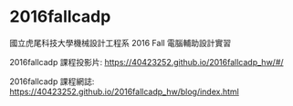# 2016fallcadp

國立虎尾科技大學機械設計工程系 2016 Fall 電腦輔助設計實習

2016fallcadp 課程投影片: https://40423252.github.io/2016fallcadp_hw/#/

2016fallcadp 課程網誌: https://40423252.github.io/2016fallcadp_hw/blog/index.html
